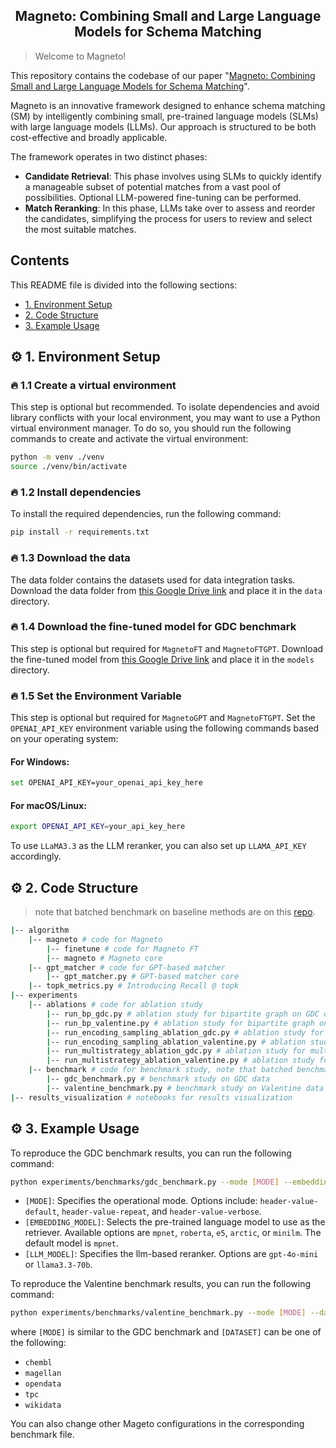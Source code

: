 
<h2 align="center">Magneto: Combining Small and Large Language Models for
Schema Matching</h2>

> Welcome to Magneto!

This repository contains the codebase of our paper "[Magneto: Combining Small and Large Language Models for Schema Matching](https://arxiv.org/abs/2412.08194)".

Magneto is an innovative framework designed to enhance schema matching (SM) by intelligently combining small, pre-trained language models (SLMs) with large language models (LLMs). Our approach is structured to be both cost-effective and broadly applicable.

The framework operates in two distinct phases:
- **Candidate Retrieval**: This phase involves using SLMs to quickly identify a manageable subset of potential matches from a vast pool of possibilities. Optional LLM-powered fine-tuning can be performed.
- **Match Reranking**: In this phase, LLMs take over to assess and reorder the candidates, simplifying the process for users to review and select the most suitable matches.

## Contents

This README file is divided into the following sections:

* [1. Environment Setup](#gear-1-environment-setup)
* [2. Code Structure](#gear-2-code-structure)
* [3. Example Usage](#gear-3-example-usage)

## :gear: 1. Environment Setup

### 🔥 1.1 Create a virtual environment
This step is optional but recommended. To isolate dependencies and avoid library conflicts with your local environment, you may want to use a Python virtual environment manager. To do so, you should run the following commands to create and activate the virtual environment:
```bash
python -m venv ./venv
source ./venv/bin/activate
```

### 🔥 1.2 Install dependencies

To install the required dependencies, run the following command:
```bash
pip install -r requirements.txt
```

### 🔥 1.3 Download the data

The data folder contains the datasets used for data integration tasks. Download the data folder from [this Google Drive link](https://drive.google.com/drive/folders/19kCWQI0CWHs1ZW9RQEUSeK6nuXoA-5B7?usp=sharing) and place it in the `data` directory.


### 🔥 1.4 Download the fine-tuned model for GDC benchmark

This step is optional but required for `MagnetoFT` and `MagnetoFTGPT`. Download the fine-tuned model from [this Google Drive link](https://drive.google.com/drive/folders/1vlWaTm4rpEH4hs-Kq3mhSfTyffhDEp6P?usp=sharing) and place it in the `models` directory.

### 🔥 1.5 Set the Environment Variable
This step is optional but required for `MagnetoGPT` and `MagnetoFTGPT`. Set the `OPENAI_API_KEY` environment variable using the following commands based on your operating system:
#### For Windows:
```bash
set OPENAI_API_KEY=your_openai_api_key_here
```
#### For macOS/Linux:
```bash
export OPENAI_API_KEY=your_api_key_here
```
To use `LLaMA3.3` as the LLM reranker, you can also set up `LLAMA_API_KEY` accordingly.

## :gear: 2. Code Structure
> note that batched benchmark on baseline methods are on this [repo](https://github.com/VIDA-NYU/data-harmonization-benchmark).

```bash
|-- algorithm
    |-- magneto # code for Magneto
        |-- finetune # code for Magneto FT
        |-- magneto # Magneto core
    |-- gpt_matcher # code for GPT-based matcher
        |-- gpt_matcher.py # GPT-based matcher core
    |-- topk_metrics.py # Introducing Recall @ topk
|-- experiments
    |-- ablations # code for ablation study
        |-- run_bp_gdc.py # ablation study for bipartite graph on GDC data
        |-- run_bp_valentine.py # ablation study for bipartite graph on Valentine data
        |-- run_encoding_sampling_ablation_gdc.py # ablation study for encoding sampling on GDC data
        |-- run_encoding_sampling_ablation_valentine.py # ablation study for encoding sampling on Valentine data
        |-- run_multistrategy_ablation_gdc.py # ablation study for multi-strategy on GDC data
        |-- run_multistrategy_ablation_valentine.py # ablation study for multi-strategy on Valentine data
    |-- benchmark # code for benchmark study, note that batched benchmark on baseline methods are on this [repo](https://github.com/VIDA-NYU/data-harmonization-benchmark)
        |-- gdc_benchmark.py # benchmark study on GDC data
        |-- valentine_benchmark.py # benchmark study on Valentine data
|-- results_visualization # notebooks for results visualization
```

## :gear: 3. Example Usage
To reproduce the GDC benchmark results, you can run the following command:
```bash
python experiments/benchmarks/gdc_benchmark.py --mode [MODE] --embedding_model [EMBEDDING_MODEL] --llm_model [LLM_MODEL]
```
- `[MODE]`: Specifies the operational mode. Options include: `header-value-default`, `header-value-repeat`, and `header-value-verbose`.
- `[EMBEDDING_MODEL]`: Selects the pre-trained language model to use as the retriever. Available options are `mpnet`, `roberta`, `e5`, `arctic`, or `minilm`. The default model is `mpnet`.
- `[LLM_MODEL]`: Specifies the llm-based reranker. Options are `gpt-4o-mini` or `llama3.3-70b`.

To reproduce the Valentine benchmark results, you can run the following command:
```bash
python experiments/benchmarks/valentine_benchmark.py --mode [MODE] --dataset [DATASET]
```
where `[MODE]` is similar to the GDC benchmark and `[DATASET]` can be one of the following:
- `chembl`
- `magellan`
- `opendata`
- `tpc`
- `wikidata`

You can also change other Mageto configurations in the corresponding benchmark file.
